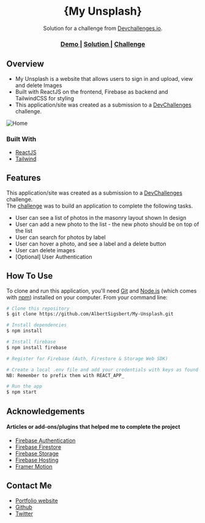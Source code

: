 <!-- Please update value in the {}  -->

<h1 align="center">{My Unsplash}</h1>

<div align="center">
   Solution for a challenge from  <a href="http://devchallenges.io" target="_blank">Devchallenges.io</a>.
</div>

<div align="center">
  <h3>
    <a href="https://my-unsplash-6e4a0.web.app/">
      Demo
    </a>
    <span> | </span>
    <a href="https://devchallenges.io/solutions/GavgMuib6BtgncY1iQZL">
      Solution
    </a>
    <span> | </span>
    <a href="https://devchallenges.io/challenges/rYyhwJAxMfES5jNQ9YsP">
      Challenge
    </a>
  </h3>
</div>

<!-- OVERVIEW -->

## Overview
 - My Unsplash is a website that allows users to sign in and upload, view and delete Images
 - Built with ReactJS on the frontend, Firebase as backend and TailwindCSS for styling
 - This application/site was created as a submission to a [DevChallenges](https://devchallenges.io/challenges) challenge.

![Home](https://user-images.githubusercontent.com/66664314/211145821-cd54f93a-16c8-419a-8794-611064bf4627.png)


### Built With

<!-- This section should list any major frameworks that you built your project using. Here are a few examples.-->
- [ReactJS](https://reactjs.org/)
- [Tailwind](https://tailwindcss.com/)

## Features

<!-- List the features of your application or follow the template. Don't share the figma file here :) -->

This application/site was created as a submission to a [DevChallenges](https://devchallenges.io/challenges) challenge.<br> The [challenge](https://devchallenges.io/challenges/rYyhwJAxMfES5jNQ9YsP) was to build an application to complete the following tasks.
- User can see a list of photos in the masonry layout shown In design
- User can add a new photo to the list - the new photo should be on top of the list
- User can search for photos by label
- User can hover a photo, and see a label and a delete button
- User can delete images
- [Optional] User Authentication

## How To Use

<!-- Example: -->

To clone and run this application, you'll need [Git](https://git-scm.com) and [Node.js](https://nodejs.org/en/download/) (which comes with [npm](http://npmjs.com)) installed on your computer. From your command line:

```bash
# Clone this repository
$ git clone https://github.com/AlbertSigsbert/My-Unsplash.git

# Install dependencies
$ npm install

# Install firebase
$ npm install firebase

# Register for Firebase (Auth, Firestore & Storage Web SDK)

# Create a local .env file and add your credentials with keys as found in firebase/config.js
NB: Remember to prefix them with REACT_APP_

# Run the app
$ npm start
```

## Acknowledgements

<!-- This section should list any articles or add-ons/plugins that helps you to complete the project. This is optional but it will help you in the future. For example -->
  #### Articles or add-ons/plugins that helped me to complete the project
 - [Firebase Authentication](https://firebase.google.com/docs/auth)
 - [Firebase Firestore](https://firebase.google.com/docs/firestore)
 - [Firebase Storage](https://firebase.google.com/docs/storage)
 - [Firebase Hosting](https://firebase.google.com/docs/hosting)
 - [Framer Motion](https://www.framer.com/motion/)

## Contact Me

- [Portfolio website](https://albertsigsbert.netlify.app/)
- [Github](https://github.com/AlbertSigsbert)
- [Twitter](https://twitter.com/albert_sigsbert)

